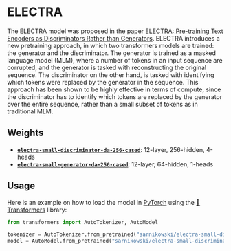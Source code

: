 # ELECTRA

The ELECTRA model was proposed in the paper [ELECTRA: Pre-training Text Encoders as Discriminators Rather than Generators][electra-paper].
ELECTRA introduces a new pretraining approach, in which two transformers models are trained: the generator and the discriminator.
The generator is trained as a masked language model (MLM), where a number of tokens in an input sequence are corrupted,
and the generator is tasked with reconstructing the original sequence.
The discriminator on the other hand, is tasked with identifying which tokens were replaced by the generator in the sequence.
This approach has been shown to be highly effective in terms of compute, since the discriminator has to identify which tokens are
replaced by the generator over the entire sequence, rather than a small subset of tokens as in traditional MLM.

## Weights

* [**`electra-small-discriminator-da-256-cased`**][danish-small-electra-discriminator]: 12-layer, 256-hidden, 4-heads
* [**`electra-small-generator-da-256-cased`**][danish-small-electra-generator]: 12-layer, 64-hidden, 1-heads

## Usage

Here is an example on how to load the model in [PyTorch](https://pytorch.org/) using the [🤗Transformers](https://github.com/huggingface/transformers) library:

```python
from transformers import AutoTokenizer, AutoModel

tokenizer = AutoTokenizer.from_pretrained("sarnikowski/electra-small-discriminator-da-256-cased")
model = AutoModel.from_pretrained("sarnikowski/electra-small-discriminator-da-256-cased")
```

[danish-small-electra-discriminator]: https://huggingface.co/sarnikowski/electra-small-discriminator-da-256-cased
[danish-small-electra-generator]: https://huggingface.co/sarnikowski/electra-small-generator-da-256-cased
[electra-paper]: https://arxiv.org/abs/2003.10555
